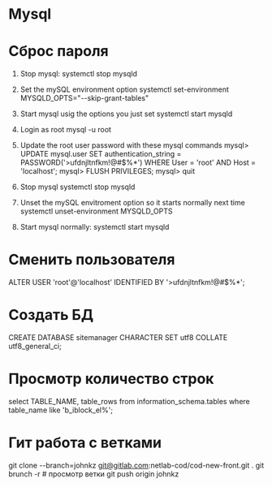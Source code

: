 # Mysql
# Сброс пароля 
1. Stop mysql:
systemctl stop mysqld

2. Set the mySQL environment option 
systemctl set-environment MYSQLD_OPTS="--skip-grant-tables"

3. Start mysql usig the options you just set
systemctl start mysqld

4. Login as root
mysql -u root

5. Update the root user password with these mysql commands
mysql> UPDATE mysql.user SET authentication_string = PASSWORD('>ufdnjltnfkm!@#$%*') WHERE User = 'root' AND Host = 'localhost';
mysql> FLUSH PRIVILEGES;
mysql> quit

6. Stop mysql
systemctl stop mysqld

7. Unset the mySQL envitroment option so it starts normally next time
systemctl unset-environment MYSQLD_OPTS

8. Start mysql normally:
systemctl start mysqld

# Сменить пользователя
ALTER USER 'root'@'localhost' IDENTIFIED BY '>ufdnjltnfkm!@#$%*';

# Создать БД
CREATE DATABASE sitemanager CHARACTER SET utf8 COLLATE utf8_general_ci;

# Просмотр количество строк
select TABLE_NAME, table_rows from information_schema.tables where table_name like 'b_iblock_el%';

# Гит работа с ветками
git clone --branch=johnkz git@gitlab.com:netlab-cod/cod-new-front.git . 
git brunch -r # просмотр ветки
git push origin johnkz


